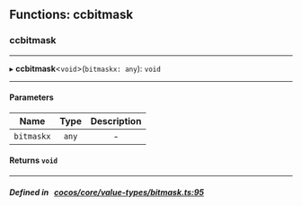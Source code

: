 ## Functions: ccbitmask

### ccbitmask


___
▸ **ccbitmask**<`void`\>(`bitmaskx: any`): `void`
___


#### Parameters

| Name | Type | Description |
| :------: | :------: | :------: |
| `bitmaskx` | `any` | - |


#### Returns `void` 
___


##### Defined in &nbsp;   [cocos/core/value-types/bitmask.ts:95](https://github.com/cocos-creator/engine/blob/c7bf6b8a9/cocos/core/value-types/bitmask.ts#L95)&nbsp;
